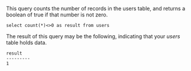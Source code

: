 
This query counts the number of records in the users table, and returns a boolean of true if that number is not zero.


	select count(*)<>0 as result from users

The result of this query may be the following, indicating that your _users_ table holds data.


	result
	---------
	1

